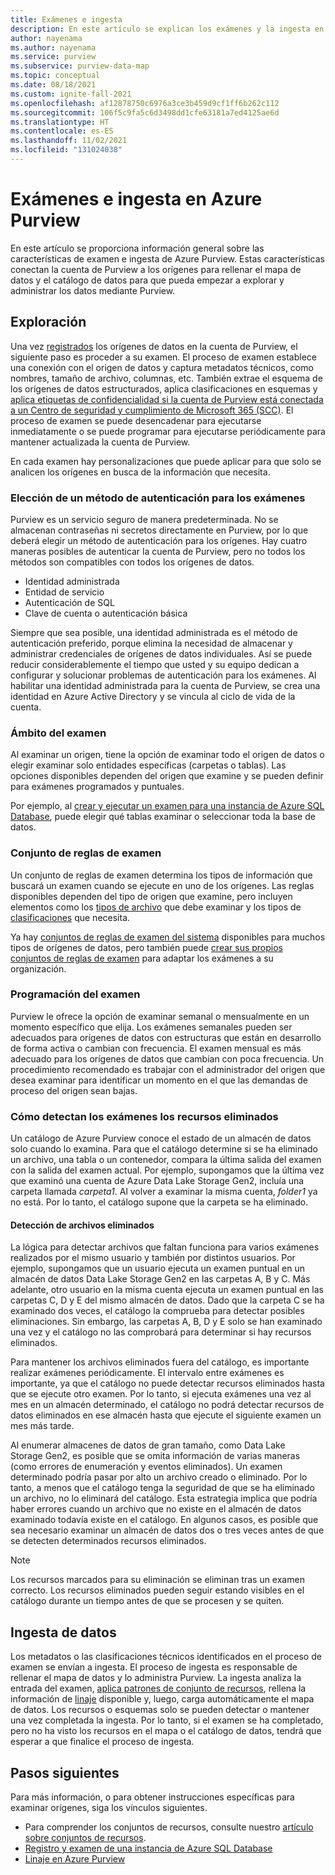 ```yaml
---
title: Exámenes e ingesta
description: En este artículo se explican los exámenes y la ingesta en Azure Purview.
author: nayenama
ms.author: nayenama
ms.service: purview
ms.subservice: purview-data-map
ms.topic: conceptual
ms.date: 08/18/2021
ms.custom: ignite-fall-2021
ms.openlocfilehash: af12878750c6976a3ce3b459d9cf1ff6b262c112
ms.sourcegitcommit: 106f5c9fa5c6d3498dd1cfe63181a7ed4125ae6d
ms.translationtype: HT
ms.contentlocale: es-ES
ms.lasthandoff: 11/02/2021
ms.locfileid: "131024038"
---
```

# <a name="scans-and-ingestion-in-azure-purview"></a>Exámenes e ingesta en Azure Purview

En este artículo se proporciona información general sobre las características de examen e ingesta de Azure Purview. Estas características conectan la cuenta de Purview a los orígenes para rellenar el mapa de datos y el catálogo de datos para que pueda empezar a explorar y administrar los datos mediante Purview.

## <a name="scanning"></a>Exploración

Una vez [registrados](manage-data-sources.md) los orígenes de datos en la cuenta de Purview, el siguiente paso es proceder a su examen. El proceso de examen establece una conexión con el origen de datos y captura metadatos técnicos, como nombres, tamaño de archivo, columnas, etc. También extrae el esquema de los orígenes de datos estructurados, aplica clasificaciones en esquemas y [aplica etiquetas de confidencialidad si la cuenta de Purview está conectada a un Centro de seguridad y cumplimiento de Microsoft 365 (SCC)](create-sensitivity-label.md). El proceso de examen se puede desencadenar para ejecutarse inmediatamente o se puede programar para ejecutarse periódicamente para mantener actualizada la cuenta de Purview.

En cada examen hay personalizaciones que puede aplicar para que solo se analicen los orígenes en busca de la información que necesita.

### <a name="choose-an-authentication-method-for-your-scans"></a>Elección de un método de autenticación para los exámenes

Purview es un servicio seguro de manera predeterminada. No se almacenan contraseñas ni secretos directamente en Purview, por lo que deberá elegir un método de autenticación para los orígenes. Hay cuatro maneras posibles de autenticar la cuenta de Purview, pero no todos los métodos son compatibles con todos los orígenes de datos.
 - Identidad administrada
 - Entidad de servicio
 - Autenticación de SQL
 - Clave de cuenta o autenticación básica

Siempre que sea posible, una identidad administrada es el método de autenticación preferido, porque elimina la necesidad de almacenar y administrar credenciales de orígenes de datos individuales. Así se puede reducir considerablemente el tiempo que usted y su equipo dedican a configurar y solucionar problemas de autenticación para los exámenes. Al habilitar una identidad administrada para la cuenta de Purview, se crea una identidad en Azure Active Directory y se vincula al ciclo de vida de la cuenta. 

### <a name="scope-your-scan"></a>Ámbito del examen

Al examinar un origen, tiene la opción de examinar todo el origen de datos o elegir examinar solo entidades específicas (carpetas o tablas). Las opciones disponibles dependen del origen que examine y se pueden definir para exámenes programados y puntuales.

Por ejemplo, al [crear y ejecutar un examen para una instancia de Azure SQL Database](register-scan-azure-sql-database.md#creating-the-scan), puede elegir qué tablas examinar o seleccionar toda la base de datos.

### <a name="scan-rule-set"></a>Conjunto de reglas de examen

Un conjunto de reglas de examen determina los tipos de información que buscará un examen cuando se ejecute en uno de los orígenes. Las reglas disponibles dependen del tipo de origen que examine, pero incluyen elementos como los [tipos de archivo](sources-and-scans.md#file-types-supported-for-scanning) que debe examinar y los tipos de [clasificaciones](supported-classifications.md) que necesita.

Ya hay [conjuntos de reglas de examen del sistema](create-a-scan-rule-set.md#system-scan-rule-sets) disponibles para muchos tipos de orígenes de datos, pero también puede [crear sus propios conjuntos de reglas de examen](create-a-scan-rule-set.md) para adaptar los exámenes a su organización.

### <a name="schedule-your-scan"></a>Programación del examen

Purview le ofrece la opción de examinar semanal o mensualmente en un momento específico que elija. Los exámenes semanales pueden ser adecuados para orígenes de datos con estructuras que están en desarrollo de forma activa o cambian con frecuencia. El examen mensual es más adecuado para los orígenes de datos que cambian con poca frecuencia. Un procedimiento recomendado es trabajar con el administrador del origen que desea examinar para identificar un momento en el que las demandas de proceso del origen sean bajas.

### <a name="how-scans-detect-deleted-assets"></a>Cómo detectan los exámenes los recursos eliminados

Un catálogo de Azure Purview conoce el estado de un almacén de datos solo cuando lo examina. Para que el catálogo determine si se ha eliminado un archivo, una tabla o un contenedor, compara la última salida del examen con la salida del examen actual. Por ejemplo, supongamos que la última vez que examinó una cuenta de Azure Data Lake Storage Gen2, incluía una carpeta llamada *carpeta1*. Al volver a examinar la misma cuenta, *folder1* ya no está. Por lo tanto, el catálogo supone que la carpeta se ha eliminado.

#### <a name="detecting-deleted-files"></a>Detección de archivos eliminados

La lógica para detectar archivos que faltan funciona para varios exámenes realizados por el mismo usuario y también por distintos usuarios. Por ejemplo, supongamos que un usuario ejecuta un examen puntual en un almacén de datos Data Lake Storage Gen2 en las carpetas A, B y C. Más adelante, otro usuario en la misma cuenta ejecuta un examen puntual en las carpetas C, D y E del mismo almacén de datos. Dado que la carpeta C se ha examinado dos veces, el catálogo la comprueba para detectar posibles eliminaciones. Sin embargo, las carpetas A, B, D y E solo se han examinado una vez y el catálogo no las comprobará para determinar si hay recursos eliminados.

Para mantener los archivos eliminados fuera del catálogo, es importante realizar exámenes periódicamente. El intervalo entre exámenes es importante, ya que el catálogo no puede detectar recursos eliminados hasta que se ejecute otro examen. Por lo tanto, si ejecuta exámenes una vez al mes en un almacén determinado, el catálogo no podrá detectar recursos de datos eliminados en ese almacén hasta que ejecute el siguiente examen un mes más tarde.

Al enumerar almacenes de datos de gran tamaño, como Data Lake Storage Gen2, es posible que se omita información de varias maneras (como errores de enumeración y eventos eliminados). Un examen determinado podría pasar por alto un archivo creado o eliminado. Por lo tanto, a menos que el catálogo tenga la seguridad de que se ha eliminado un archivo, no lo eliminará del catálogo. Esta estrategia implica que podría haber errores cuando un archivo que no existe en el almacén de datos examinado todavía existe en el catálogo. En algunos casos, es posible que sea necesario examinar un almacén de datos dos o tres veces antes de que se detecten determinados recursos eliminados.

> [!NOTE]
> Los recursos marcados para su eliminación se eliminan tras un examen correcto. Los recursos eliminados pueden seguir estando visibles en el catálogo durante un tiempo antes de que se procesen y se quiten.

## <a name="ingestion"></a>Ingesta de datos

Los metadatos o las clasificaciones técnicos identificados en el proceso de examen se envían a ingesta. El proceso de ingesta es responsable de rellenar el mapa de datos y lo administra Purview.  La ingesta analiza la entrada del examen, [aplica patrones de conjunto de recursos](concept-resource-sets.md#how-azure-purview-detects-resource-sets), rellena la información de [linaje](concept-data-lineage.md) disponible y, luego, carga automáticamente el mapa de datos. Los recursos o esquemas solo se pueden detectar o mantener una vez completada la ingesta. Por lo tanto, si el examen se ha completado, pero no ha visto los recursos en el mapa o el catálogo de datos, tendrá que esperar a que finalice el proceso de ingesta.

## <a name="next-steps"></a>Pasos siguientes

Para más información, o para obtener instrucciones específicas para examinar orígenes, siga los vínculos siguientes.

* Para comprender los conjuntos de recursos, consulte nuestro [artículo sobre conjuntos de recursos](concept-resource-sets.md).
* [Registro y examen de una instancia de Azure SQL Database](register-scan-azure-sql-database.md#creating-the-scan)
* [Linaje en Azure Purview](catalog-lineage-user-guide.md)
